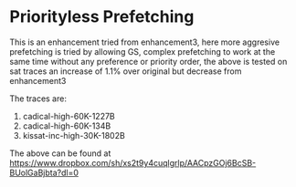 # Priorityless Prefetching

This is an enhancement tried from enhancement3, here more aggresive prefetching is tried by allowing GS, complex prefetching to work at the same time without any preference or priority order, the above is tested on sat traces an increase of 1.1% over original but decrease from enhancement3

The traces are:

1. cadical-high-60K-1227B
2. cadical-high-60K-134B
3. kissat-inc-high-30K-1802B

The above can be found at https://www.dropbox.com/sh/xs2t9y4cuqlgrlp/AACpzGOj6BcSB-BUolGaBjbta?dl=0
